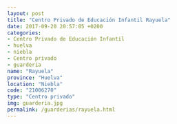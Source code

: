 ```yaml
---
layout: post
title: "Centro Privado de Educación Infantil Rayuela"
date: 2017-09-20 20:57:05 +0200
categories:
- Centro Privado de Educación Infantil
- huelva
- niebla
- Centro privado
- guarderia
name: "Rayuela"
province: "Huelva"
location: "Niebla"
code: "21006270"
type: "Centro privado"
img: guarderia.jpg
permalink: /guarderias/rayuela.html
---
```

